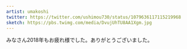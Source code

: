 ```yaml
---
artist: umakoshi
twitter: https://twitter.com/ushimou730/status/1079636117115219968
sketch: https://pbs.twimg.com/media/DvujUhTU8AA1Xgm.jpg
---
```

みなさん2018年もお疲れ様でした。ありがとうございました。